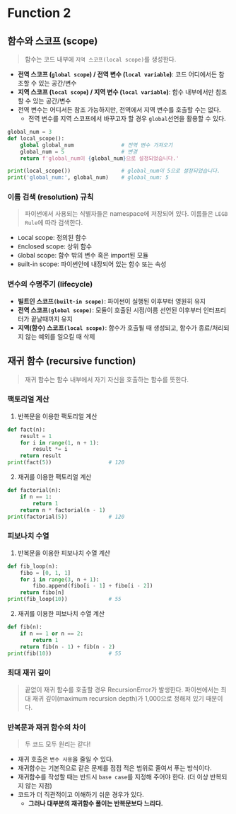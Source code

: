 # Function 2

## 함수와 스코프 (scope)

> 함수는 코드 내부에 `지역 스코프(local scope)`를 생성한다.

- **전역 스코프 (`global scope`) / 전역 변수 (`local variable`)**: 코드 어디에서든 참조할 수 있는 공간/변수
- **지역 스코프 (`local scope`) / 지역 변수 (`local variable`)**: 함수 내부에서만 참조할 수 있는 공간/변수
- 전역 변수는 어디서든 참조 가능하지만, 전역에서 지역 변수를 호출할 수는 없다.
  - 전역 변수를 지역 스코프에서 바꾸고자 할 경우 `global`선언을 활용할 수 있다.

```python
global_num = 3
def local_scope():
    global global_num				# 전역 변수 가져오기
    global_num = 5					# 변경
    return f'global_num이 {global_num}으로 설정되었습니다.'

print(local_scope())				# global_num이 5으로 설정되었습니다.
print('global_num:', global_num)	# global_num: 5
```

### 이름 검색 (resolution) 규칙

> 파이썬에서 사용되는 식별자들은 namespace에 저장되어 있다. 이름들은 `LEGB Rule`에 따라 검색한다.

- `L`ocal scope: 정의된 함수
- `E`nclosed scope: 상위 함수
- `G`lobal scope: 함수 밖의 변수 혹은 import된 모듈
- `B`uilt-in scope: 파이썬안에 내장되어 있는 함수 또는 속성

### 변수의 수명주기 (lifecycle)

- **빌트인 스코프`(built-in scope)`**: 파이썬이 실행된 이후부터 영원히 유지
- **전역 스코프`(global scope)`**: 모듈이 호출된 시점/이름 선언된 이후부터 인터프리터가 끝날때까지 유지
- **지역(함수) 스코프`(local scope)`**: 함수가 호출될 때 생성되고, 함수가 종료/처리되지 않는 예외를 일으킬 때 삭제

## 재귀 함수 (recursive function)

> 재귀 함수는 함수 내부에서 자기 자신을 호출하는 함수를 뜻한다.

### 팩토리얼 계산

1. 반복문을 이용한 팩토리얼 계산

```python
def fact(n):
    result = 1
    for i in range(1, n + 1):
        result *= i
    return result
print(fact(5))					# 120
```

2. 재귀를 이용한 팩토리얼 계산

```python
def factorial(n):
    if n == 1:
        return 1
    return n * factorial(n - 1)
print(factorial(5))				# 120
```

### 피보나치 수열

1. 반복문을 이용한 피보나치 수열 계산

```python
def fib_loop(n):
    fibo = [0, 1, 1]
    for i in range(3, n + 1):
        fibo.append(fibo[i - 1] + fibo[i - 2])
    return fibo[n]
print(fib_loop(10))				# 55
```

2. 재귀를 이용한 피보나치 수열 계산

```python
def fib(n):
    if n == 1 or n == 2:
        return 1
    return fib(n - 1) + fib(n - 2)
print(fib(10))					# 55
```

### 최대 재귀 깊이

> 끝없이 재귀 함수를 호출할 경우 RecursionError가 발생한다. 파이썬에서는 최대 재귀 깊이(maximum recursion depth)가 1,000으로 정해져 있기 때문이다.

### 반복문과 재귀 함수의 차이

> 두 코드 모두 원리는 같다!

- 재귀 호출은 `변수 사용`을 줄일 수 있다.
- 재귀함수는 기본적으로 같은 문제를 점점 적은 범위로 줄여서 푸는 방식이다.
- 재귀함수를 작성할 때는 반드시 `base case`를 지정해 주어야 한다. (더 이상 반복되지 않는 지점)
- 코드가 더 직관적이고 이해하기 쉬운 경우가 있다.
  - **그러나 대부분의 재귀함수 풀이는 반복문보다 느리다.**
